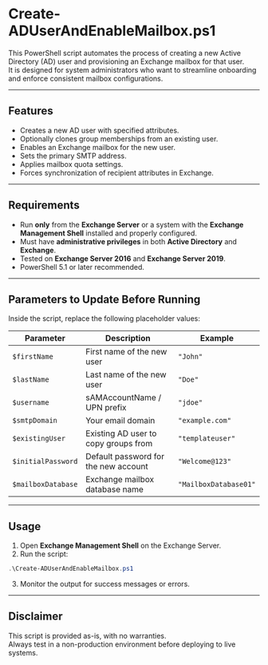 # Create-ADUserAndEnableMailbox.ps1

This PowerShell script automates the process of creating a new Active Directory (AD) user and provisioning an Exchange mailbox for that user.  
It is designed for system administrators who want to streamline onboarding and enforce consistent mailbox configurations.

---

## Features

- Creates a new AD user with specified attributes.
- Optionally clones group memberships from an existing user.
- Enables an Exchange mailbox for the new user.
- Sets the primary SMTP address.
- Applies mailbox quota settings.
- Forces synchronization of recipient attributes in Exchange.

---

## Requirements

- Run **only** from the **Exchange Server** or a system with the **Exchange Management Shell** installed and properly configured.
- Must have **administrative privileges** in both **Active Directory** and **Exchange**.
- Tested on **Exchange Server 2016** and **Exchange Server 2019**.
- PowerShell 5.1 or later recommended.

---

## Parameters to Update Before Running

Inside the script, replace the following placeholder values:

| Parameter          | Description                             | Example               |
|-------------------|-----------------------------------------|-----------------------|
| `$firstName`       | First name of the new user              | `"John"`              |
| `$lastName`        | Last name of the new user               | `"Doe"`               |
| `$username`        | sAMAccountName / UPN prefix             | `"jdoe"`              |
| `$smtpDomain`      | Your email domain                       | `"example.com"`       |
| `$existingUser`    | Existing AD user to copy groups from    | `"templateuser"`      |
| `$initialPassword` | Default password for the new account    | `"Welcome@123"`       |
| `$mailboxDatabase` | Exchange mailbox database name          | `"MailboxDatabase01"` |

---

## Usage

1. Open **Exchange Management Shell** on the Exchange Server.
2. Run the script:

```powershell
.\Create-ADUserAndEnableMailbox.ps1
```

3. Monitor the output for success messages or errors.

---

## Disclaimer

This script is provided as-is, with no warranties.  
Always test in a non-production environment before deploying to live systems.
